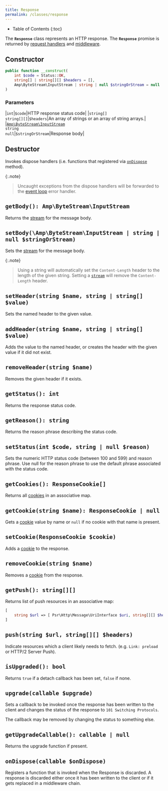 ```yaml
---
title: Response
permalink: /classes/response
---
```


* Table of Contents
{:toc}

The **`Response`** class represents an HTTP response. The **`Response`** promise is returned by [request handlers](request-handler.md) and [middleware](middleware.md).

## Constructor

```php
public function __construct(
    int $code = Status::OK, 
    string[] | string[][] $headers = [], 
    Amp\ByteStream\InputStream | string | null $stringOrStream = null
)
```

### Parameters

|`int`|`$code`|HTTP response status code|
|`string[]`<br />`string[][]`|`$headers`|An array of strings or an array of string arrays.|
|[`Amp\ByteStream\InputStream`](https://amphp.org/byte-stream/)<br />`string`<br />`null`|`$stringOrStream`|Response body|

## Destructor

Invokes dispose handlers (i.e. functions that registered via [`onDispose`](#ondisposecallable-ondispose) method).

{:.note}
> Uncaught exceptions from the dispose handlers will be forwarded to the [event loop](https://amphp.org/amp/event-loop/) error handler.

## `getBody(): Amp\ByteStream\InputStream`

Returns the [stream](https://amphp.org/byte-stream/) for the message body.

## `setBody(\Amp\ByteStream\InputStream | string | null $stringOrStream)`

Sets the [stream](https://amphp.org/byte-stream/) for the message body.

{:.note}
> Using a string will automatically set the `Content-Length` header to the length of the given string. Setting a [`stream`](https://amphp.org/byte-stream/) will remove the `Content-Length` header.

## `setHeader(string $name, string | string[] $value)`

Sets the named header to the given value.

## `addHeader(string $name, string | string[] $value)`

Adds the value to the named header, or creates the header with the given value if it did not exist.

## `removeHeader(string $name)`

Removes the given header if it exists.

## `getStatus(): int`

Returns the response status code.

## `getReason(): string`

Returns the reason phrase describing the status code.

## `setStatus(int $code, string | null $reason)`

Sets the numeric HTTP status code (between 100 and 599) and reason phrase. Use null for the reason phrase to use the default phrase associated with the status code.

## `getCookies(): ResponseCookie[]`

Returns all [cookies](https://amphp.org/http/cookies) in an associative map.

## `getCookie(string $name): ResponseCookie | null`

Gets a [cookie](https://amphp.org/http/cookies) value by name or `null` if no cookie with that name is present.

## `setCookie(ResponseCookie $cookie)`

Adds a [cookie](https://amphp.org/http/cookies) to the response.

## `removeCookie(string $name)`

Removes a [cookie](https://amphp.org/http/cookies) from the response.

## `getPush(): string[][]`

Returns list of push resources in an associative map:

```php
[
    string $url => [ Psr\Http\Message\UriInterface $uri, string[][] $headers ],
]
```

## `push(string $url, string[][] $headers)`

Indicate resources which a client likely needs to fetch. (e.g. `Link: preload` or HTTP/2 Server Push).

## `isUpgraded(): bool`

Returns `true` if a detach callback has been set, `false` if none.

## `upgrade(callable $upgrade)`

Sets a callback to be invoked once the response has been written to the client and changes the status of the response to `101 Switching Protocols`.

The callback may be removed by changing the status to something else.

## `getUpgradeCallable(): callable | null`

Returns the upgrade function if present.

## `onDispose(callable $onDispose)`

Registers a function that is invoked when the Response is discarded. A response is discarded either once it has been written to the client or if it gets replaced in a middleware chain.
